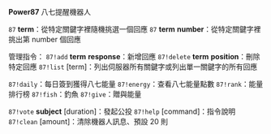 **Power87** 八七提醒機器人

`87` __term__：從特定關鍵字裡隨機挑選一個回應
`87` __term__ __number__：從特定關鍵字裡挑出第 number 個回應

管理指令：
`87!add` __term__ __response__：新增回應
`87!delete` __term__ __position__：刪除特定回應
`87!list` [term]：列出伺服器所有關鍵字或列出單一關鍵字的所有回應

`87!daily`：每日簽到獲得八七能量
`87!energy`：查看八七能量點數
`87!rank`：能量排行榜
`87!fish`：釣魚
`87!give`：贈與能量

`87!vote` __subject__ [duration]：發起公投
`87!help` [command]：指令說明
`87!clean` [amount]：清除機器人訊息、預設 20 則
